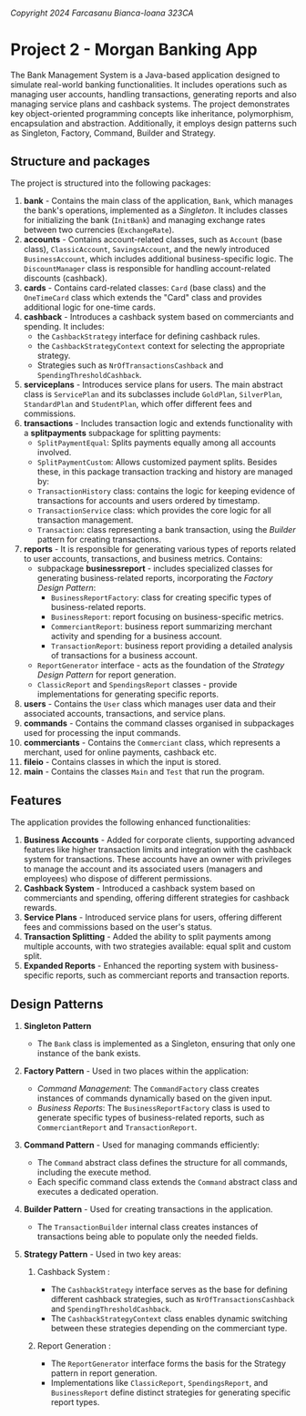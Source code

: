 ###### Copyright 2024 Farcasanu Bianca-Ioana 323CA

# Project 2 - Morgan Banking App
The Bank Management System is a Java-based application designed to simulate real-world banking
functionalities. It includes operations such as managing user accounts, handling transactions,
generating reports and also managing service plans and cashback systems. The project demonstrates
key object-oriented programming concepts like inheritance, polymorphism, encapsulation and
abstraction. Additionally, it employs design patterns such as Singleton, Factory, Command,
Builder and Strategy.

## Structure and packages
The project is structured into the following packages:
1. **bank** - Contains the main class of the application, `Bank`, which manages the bank's
operations, implemented as a *Singleton*. It includes classes for initializing the bank (`InitBank`)
and managing exchange rates between two currencies (`ExchangeRate`).
2. **accounts** - Contains account-related classes, such as `Account` (base class), `ClassicAccount`,
`SavingsAccount`, and the newly introduced `BusinessAccount`, which includes additional
business-specific logic. The `DiscountManager` class is responsible for handling account-related
discounts (cashback).
3. **cards** - Contains card-related classes: `Card` (base class) and the `OneTimeCard`
class which extends the "Card" class and provides additional logic for one-time cards.
4. **cashback** - Introduces a cashback system based on commerciants and spending. It includes:
    * the `CashbackStrategy` interface for defining cashback rules.
    * the `CashbackStrategyContext` context for selecting the appropriate strategy.
    * Strategies such as `NrOfTransactionsCashback` and `SpendingThresholdCashback`.
5. **serviceplans** - Introduces service plans for users. The main abstract class is `ServicePlan`
and its subclasses include `GoldPlan`, `SilverPlan`, `StandardPlan` and `StudentPlan`, which
offer different fees and commissions.
6. **transactions** - Includes transaction logic and extends functionality with a **splitpayments**
subpackage for splitting payments:
    * `SplitPaymentEqual`: Splits payments equally among all accounts involved.
    * `SplitPaymentCustom`:  Allows customized payment splits.
Besides these, in this package transaction tracking and history are managed by:
    * `TransactionHistory` class: contains the logic for keeping evidence of transactions for
   accounts and users ordered by timestamp. 
    * `TransactionService` class: which provides the core logic for all transaction management.
    * `Transaction`: class representing a bank transaction, using the *Builder* pattern for
   creating transactions.
7. **reports** - It is responsible for generating various types of reports related to user
accounts, transactions, and business metrics. Contains:
   * subpackage **businessreport** - includes specialized classes for generating business-related
   reports, incorporating the *Factory Design Pattern*:
      * `BusinessReportFactory`: class for creating specific types of business-related reports.
      * `BusinessReport`: report focusing on business-specific metrics.
      * `CommerciantReport`: business report summarizing merchant activity and spending
     for a business account.
      * `TransactionReport`: business report providing a detailed analysis of transactions
     for a business account.
   * `ReportGenerator` interface - acts as the foundation of the *Strategy Design Pattern*
   for report generation.
   * `ClassicReport` and `SpendingsReport` classes - provide implementations for generating
   specific reports.
8. **users** - Contains the `User` class which manages user data and their associated accounts,
transactions, and service plans.
9. **commands** - Contains the command classes organised in subpackages used for processing the
input commands.
10. **commerciants** - Contains the `Commerciant` class, which represents a merchant, used for
online payments, cashback etc.
11. **fileio** - Contains classes in which the input is stored.
12. **main** - Contains the classes `Main` and `Test` that run the program.

## Features
The application provides the following enhanced functionalities:
1. **Business Accounts** - Added for corporate clients, supporting advanced features like higher
transaction limits and integration with the cashback system for transactions. These accounts have
an owner with privileges to manage the account and its associated users (managers and employees)
who dispose of different permissions.
2. **Cashback System** - Introduced a cashback system based on commerciants and spending, offering
different strategies for cashback rewards.
3. **Service Plans** - Introduced service plans for users, offering different fees and commissions
based on the user's status.
4. **Transaction Splitting** - Added the ability to split payments among multiple accounts, with
two strategies available: equal split and custom split.
5. **Expanded Reports** - Enhanced the reporting system with business-specific reports, such as
commerciant reports and transaction reports.

## Design Patterns
1. **Singleton Pattern**
   * The `Bank` class is implemented as a Singleton, ensuring that only one instance of the
     bank exists.

2. **Factory Pattern** - Used in two places within the application:
   * *Command Management*: The `CommandFactory` class creates instances of commands dynamically
   based on the given input.
   * *Business Reports*: The `BusinessReportFactory` class is used to generate specific types of
   business-related reports, such as `CommerciantReport` and `TransactionReport`.

3. **Command Pattern** - Used for managing commands efficiently:
   * The `Command` abstract class defines the structure for all commands, including the execute
   method.
   * Each specific command class extends the `Command` abstract class and executes a dedicated
   operation.

4. **Builder Pattern** - Used for creating transactions in the application.
   * The `TransactionBuilder` internal class creates instances of transactions being able to
     populate only the needed fields.

5. **Strategy Pattern** - Used in two key areas:

   1. Cashback System :
      * The `CashbackStrategy` interface serves as the base for defining different cashback
      strategies, such as `NrOfTransactionsCashback` and `SpendingThresholdCashback`.
      * The `CashbackStrategyContext` class enables dynamic switching between these strategies
      depending on the commerciant type.

   2. Report Generation :
      * The `ReportGenerator` interface forms the basis for the Strategy pattern in report
      generation.
      * Implementations like `ClassicReport`, `SpendingsReport`, and `BusinessReport` define
      distinct strategies for generating specific report types.
